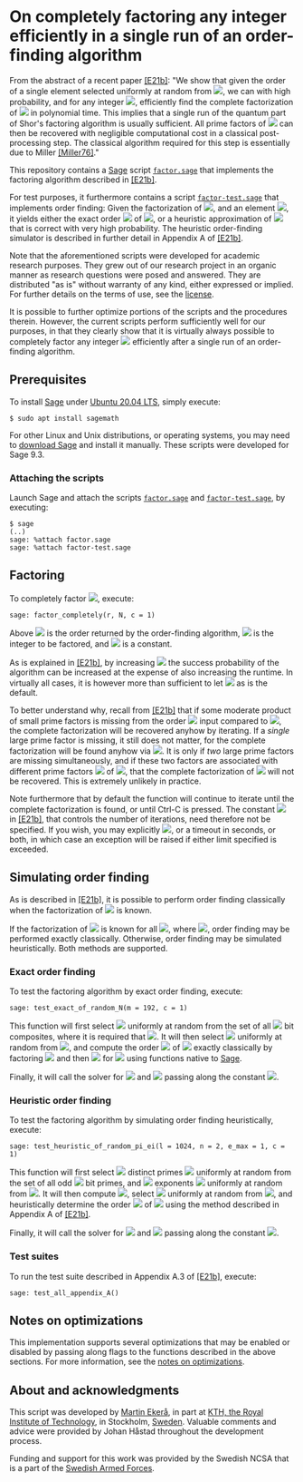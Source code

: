 # On completely factoring any integer efficiently in a single run of an order-finding algorithm
From the abstract of a recent paper [[E21b]](https://doi.org/10.1007/s11128-021-03069-1): "We show that given the order of a single element selected uniformly at random from <img src="https://render.githubusercontent.com/render/math?math=\color{brown}\mathbb Z_N^*">, we can with high probability, and for any integer <img src="https://render.githubusercontent.com/render/math?math=\color{brown}N">, efficiently find the complete factorization of <img src="https://render.githubusercontent.com/render/math?math=\color{brown}N"> in polynomial time.
This implies that a single run of the quantum part of Shor's factoring algorithm is usually sufficient.
All prime factors of <img src="https://render.githubusercontent.com/render/math?math=\color{brown}N"> can then be recovered with negligible computational cost in a classical post-processing step.
The classical algorithm required for this step is essentially due to Miller [[Miller76]](https://doi.org/10.1016/S0022-0000(76)80043-8)."

This repository contains a [Sage](https://www.sagemath.org) script [<code>factor.sage</code>](factor.sage) that implements the factoring algorithm described in [[E21b]](https://doi.org/10.1007/s11128-021-03069-1).

For test purposes, it furthermore contains a script [<code>factor-test.sage</code>](factor-test.sage) that implements order finding: Given the factorization of <img src="https://render.githubusercontent.com/render/math?math=\color{brown}N">, and an element <img src="https://render.githubusercontent.com/render/math?math=\color{brown}g \in \mathbb Z_N^*">, it yields either the exact order <img src="https://render.githubusercontent.com/render/math?math=\color{brown}r"> of <img src="https://render.githubusercontent.com/render/math?math=\color{brown}g">, or a heuristic approximation of <img src="https://render.githubusercontent.com/render/math?math=\color{brown}r"> that is correct with very high probability. The heuristic order-finding simulator is described in further detail in Appendix A of [[E21b]](https://doi.org/10.1007/s11128-021-03069-1).

Note that the aforementioned scripts were developed for academic research purposes. They grew out of our research project in an organic manner as research questions were posed and answered. They are distributed "as is" without warranty of any kind, either expressed or implied. For further details on the terms of use, see the [license](LICENSE.md).

It is possible to further optimize portions of the scripts and the procedures therein. However, the current scripts perform sufficiently well for our purposes, in that they clearly show that it is virtually always possible to completely factor any integer <img src="https://render.githubusercontent.com/render/math?math=\color{brown}N"> efficiently after a single run of an order-finding algorithm.

## Prerequisites
To install [Sage](https://www.sagemath.org) under [Ubuntu 20.04 LTS](https://releases.ubuntu.com/20.04), simply execute:

```console
$ sudo apt install sagemath
```
For other Linux and Unix distributions, or operating systems, you may need to [download Sage](https://www.sagemath.org/download) and install it manually. These scripts were developed for Sage 9.3.

### Attaching the scripts
Launch Sage and attach the scripts [<code>factor.sage</code>](factor.sage) and [<code>factor-test.sage</code>](factor-test.sage), by executing:

```console
$ sage
(..)
sage: %attach factor.sage
sage: %attach factor-test.sage
```

## Factoring
To completely factor <img src="https://render.githubusercontent.com/render/math?math=\color{brown}N">, execute:

```console
sage: factor_completely(r, N, c = 1)
```

Above <img src="https://render.githubusercontent.com/render/math?math=\color{brown}r"> is the order returned by the order-finding algorithm, <img src="https://render.githubusercontent.com/render/math?math=\color{brown}N"> is the integer to be factored, and <img src="https://render.githubusercontent.com/render/math?math=\color{brown}c \ge 1"> is a constant.

As is explained in [[E21b]](https://doi.org/10.1007/s11128-021-03069-1), by increasing <img src="https://render.githubusercontent.com/render/math?math=\color{brown}c"> the success probability of the algorithm can be increased at the expense of also increasing the runtime. In virtually all cases, it is however more than sufficient to let <img src="https://render.githubusercontent.com/render/math?math=\color{brown}c = 1"> as is the default.

To better understand why, recall from [[E21b]](https://doi.org/10.1007/s11128-021-03069-1) that if some moderate product of small prime factors is missing from the order <img src="https://render.githubusercontent.com/render/math?math=\color{brown}r"> input compared to <img src="https://render.githubusercontent.com/render/math?math=\color{brown}\lambda'(N)">, the complete factorization will be recovered anyhow by iterating. If a <i>single</i> large prime factor is missing, it still does not matter, for the complete factorization will be found anyhow via <img src="https://render.githubusercontent.com/render/math?math=\color{brown}N">. It is only if <i>two</i> large prime factors are missing simultaneously, and if these two factors are associated with different prime factors <img src="https://render.githubusercontent.com/render/math?math=\color{brown}p_i"> of <img src="https://render.githubusercontent.com/render/math?math=\color{brown}N = \prod_{i = 1}^n p_i^{e_i}">, that the complete factorization of <img src="https://render.githubusercontent.com/render/math?math=\color{brown}N"> will not be recovered. This is extremely unlikely in practice.

Note furthermore that by default the function will continue to iterate until the complete factorization is found, or until Ctrl-C is pressed. The constant <img src="https://render.githubusercontent.com/render/math?math=\color{brown}k"> in [[E21b]](https://doi.org/10.1007/s11128-021-03069-1), that controls the number of iterations, need therefore not be specified. If you wish, you may explicitly <img src="https://render.githubusercontent.com/render/math?math=\color{brown}k">, or a timeout in seconds, or both, in which case an exception will be raised if either limit specified is exceeded.

## Simulating order finding
As is described in [[E21b]](https://doi.org/10.1007/s11128-021-03069-1), it is possible to perform order finding classically when the factorization of <img src="https://render.githubusercontent.com/render/math?math=\color{brown}N"> is known.

If the factorization of <img src="https://render.githubusercontent.com/render/math?math=\color{brown}p_i - 1"> is known for all <img src="https://render.githubusercontent.com/render/math?math=\color{brown}i \in [1, n]">, where <img src="https://render.githubusercontent.com/render/math?math=\color{brown}N = \prod_{i = 1}^n p_i^{e_i}">, order finding may be performed exactly classically. Otherwise, order finding may be simulated heuristically. Both methods are supported.

### Exact order finding
To test the factoring algorithm by exact order finding, execute:

```console
sage: test_exact_of_random_N(m = 192, c = 1)
```

This function will first select <img src="https://render.githubusercontent.com/render/math?math=\color{brown}N"> uniformly at random from the set of all <img src="https://render.githubusercontent.com/render/math?math=\color{brown}m"> bit composites, where it is required that <img src="https://render.githubusercontent.com/render/math?math=\color{brown}m \in [8, 224]">. It will then select <img src="https://render.githubusercontent.com/render/math?math=\color{brown}g"> uniformly at random from <img src="https://render.githubusercontent.com/render/math?math=\color{brown}\mathbb Z_N^*">, and compute the order <img src="https://render.githubusercontent.com/render/math?math=\color{brown}r"> of <img src="https://render.githubusercontent.com/render/math?math=\color{brown}g"> exactly classically by factoring <img src="https://render.githubusercontent.com/render/math?math=\color{brown}N = p_1^{e_1} \cdot \ldots \cdot p_n^{e_n}"> and then <img src="https://render.githubusercontent.com/render/math?math=\color{brown}p_i - 1"> for <img src="https://render.githubusercontent.com/render/math?math=\color{brown}i \in [1, n]"> using functions native to [Sage](https://www.sagemath.org).

Finally, it will call the solver for <img src="https://render.githubusercontent.com/render/math?math=\color{brown}r"> and <img src="https://render.githubusercontent.com/render/math?math=\color{brown}N"> passing along the constant <img src="https://render.githubusercontent.com/render/math?math=\color{brown}c">.

### Heuristic order finding
To test the factoring algorithm by simulating order finding heuristically, execute:

```console
sage: test_heuristic_of_random_pi_ei(l = 1024, n = 2, e_max = 1, c = 1)
```

This function will first select <img src="https://render.githubusercontent.com/render/math?math=\color{brown}n \ge 2"> distinct primes <img src="https://render.githubusercontent.com/render/math?math=\color{brown}p_i"> uniformly at random from the set of all odd <img src="https://render.githubusercontent.com/render/math?math=\color{brown}\ell"> bit primes,
and <img src="https://render.githubusercontent.com/render/math?math=\color{brown}n"> exponents <img src="https://render.githubusercontent.com/render/math?math=\color{brown}e_i"> uniformly at random from <img src="https://render.githubusercontent.com/render/math?math=\color{brown}[1, e_{\max}]">.
It will then compute <img src="https://render.githubusercontent.com/render/math?math=\color{brown}N=\prod_{i=1}^n p_i^{e_i}">,
select <img src="https://render.githubusercontent.com/render/math?math=\color{brown}g"> uniformly at random from <img src="https://render.githubusercontent.com/render/math?math=\color{brown}\mathbb Z_N^*">, and heuristically determine the order <img src="https://render.githubusercontent.com/render/math?math=\color{brown}r"> of <img src="https://render.githubusercontent.com/render/math?math=\color{brown}g"> using the method described in Appendix A of [[E21b]](https://doi.org/10.1007/s11128-021-03069-1).

Finally, it will call the solver for <img src="https://render.githubusercontent.com/render/math?math=\color{brown}r"> and <img src="https://render.githubusercontent.com/render/math?math=\color{brown}N"> passing along the constant <img src="https://render.githubusercontent.com/render/math?math=\color{brown}c">.

### Test suites
To run the test suite described in Appendix A.3 of [[E21b]](https://doi.org/10.1007/s11128-021-03069-1), execute:

```console
sage: test_all_appendix_A()
```

## Notes on optimizations
This implementation supports several optimizations that may be enabled or disabled by passing along flags to the functions described in the above sections. For more information, see the [notes on optimizations](optimizations.md).

## About and acknowledgments
This script was developed by [Martin Ekerå](mailto:ekera@kth.se), in part at [KTH, the Royal Institute of Technology](https://www.kth.se/en), in Stockholm, [Sweden](https://www.sweden.se). Valuable comments and advice were provided by Johan Håstad throughout the development process.

Funding and support for this work was provided by the Swedish NCSA that is a part of the [Swedish Armed Forces](https://www.mil.se).

